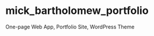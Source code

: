 mick_bartholomew_portfolio
==========================

One-page Web App, Portfolio Site, WordPress Theme
